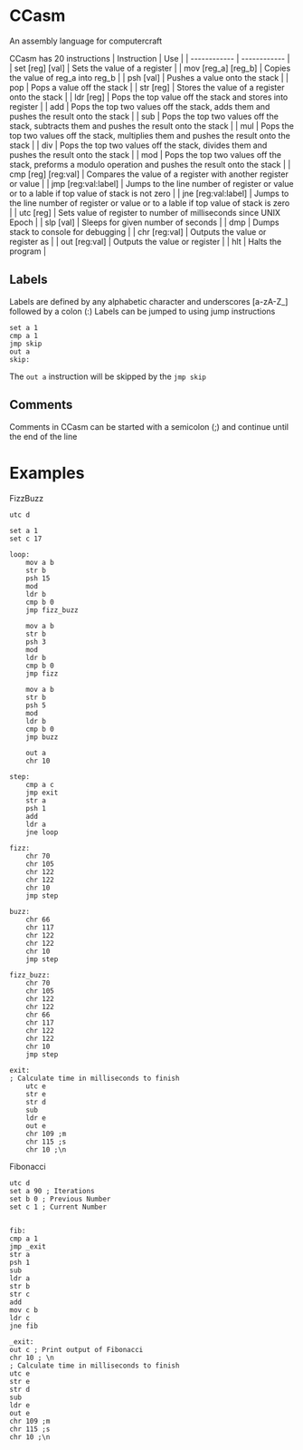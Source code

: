 # CCasm
An assembly language for computercraft

CCasm has 20 instructions
|  Instruction | Use  |
| ------------ | ------------ |
| set [reg] [val] | Sets the value of a register |
| mov [reg_a] [reg_b] | Copies the value of reg_a into reg_b |
| psh [val] | Pushes a value onto the stack |
| pop | Pops a value off the stack |
| str [reg] | Stores the value of a register onto the stack |
| ldr [reg] | Pops the top value off the stack and stores into register |
| add | Pops the top two values off the stack, adds them and pushes the result onto the stack |
| sub | Pops the top two values off the stack, subtracts them and pushes the result onto the stack |
| mul | Pops the top two values off the stack, multiplies them and pushes the result onto the stack |
| div | Pops the top two values off the stack, divides them and pushes the result onto the stack |
| mod | Pops the top two values off the stack, preforms a modulo operation and pushes the result onto the stack |
| cmp [reg] [reg:val] | Compares the value of a register with another register or value |
| jmp [reg:val:label] | Jumps to the line number of register or value or to a lable if top value of stack is not zero |
| jne [reg:val:label] | Jumps to the line number of register or value or to a lable if top value of stack is zero |
| utc [reg] | Sets value of register to number of milliseconds since UNIX Epoch |
| slp [val] | Sleeps for given number of seconds |
| dmp | Dumps stack to console for debugging |
| chr [reg:val] | Outputs the value or register as  |
| out [reg:val] | Outputs the value or register |
| hlt | Halts the program |

## Labels
Labels are defined by any alphabetic character and underscores [a-zA-Z_] followed by a colon (:)
Labels can be jumped to using jump instructions
```
set a 1
cmp a 1
jmp skip
out a
skip:
```
The `out a` instruction will be skipped by the `jmp skip`

## Comments
Comments in CCasm can be started with a semicolon (;) and continue until the end of the line

# Examples

FizzBuzz
```
utc d

set a 1
set c 17

loop:
    mov a b
    str b
    psh 15
    mod
    ldr b
    cmp b 0
    jmp fizz_buzz

    mov a b
    str b
    psh 3
    mod
    ldr b
    cmp b 0
    jmp fizz

    mov a b
    str b
    psh 5
    mod
    ldr b
    cmp b 0
    jmp buzz

    out a
    chr 10

step:
    cmp a c
    jmp exit
    str a
    psh 1
    add
    ldr a
    jne loop

fizz:
    chr 70
    chr 105
    chr 122
    chr 122
    chr 10
    jmp step

buzz:
    chr 66
    chr 117
    chr 122
    chr 122
    chr 10
    jmp step

fizz_buzz:
    chr 70
    chr 105
    chr 122
    chr 122
    chr 66
    chr 117
    chr 122
    chr 122
    chr 10
    jmp step

exit:
; Calculate time in milliseconds to finish
    utc e
    str e
    str d
    sub
    ldr e
    out e
    chr 109 ;m
    chr 115 ;s
    chr 10 ;\n
```

Fibonacci
```
utc d
set a 90 ; Iterations
set b 0 ; Previous Number
set c 1 ; Current Number


fib:
cmp a 1
jmp _exit
str a
psh 1
sub
ldr a
str b
str c
add
mov c b
ldr c
jne fib

_exit:
out c ; Print output of Fibonacci
chr 10 ; \n
; Calculate time in milliseconds to finish
utc e
str e
str d
sub
ldr e
out e
chr 109 ;m
chr 115 ;s
chr 10 ;\n
```
